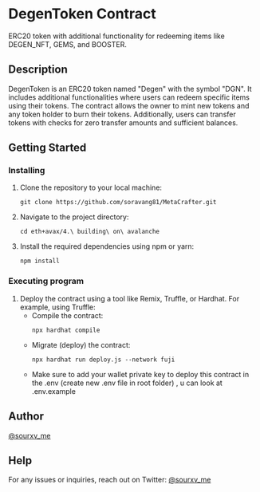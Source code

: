 # DegenToken Contract

ERC20 token with additional functionality for redeeming items like DEGEN_NFT, GEMS, and BOOSTER.

## Description

DegenToken is an ERC20 token named "Degen" with the symbol "DGN". It includes additional functionalities where users can redeem specific items using their tokens. The contract allows the owner to mint new tokens and any token holder to burn their tokens. Additionally, users can transfer tokens with checks for zero transfer amounts and sufficient balances.

## Getting Started

### Installing

1. Clone the repository to your local machine:
    ```
    git clone https://github.com/soravang81/MetaCrafter.git
    ```
2. Navigate to the project directory:
    ```
    cd eth+avax/4.\ building\ on\ avalanche
    ```
3. Install the required dependencies using npm or yarn:
    ```
    npm install
    ```

### Executing program

1. Deploy the contract using a tool like Remix, Truffle, or Hardhat. For example, using Truffle:
    - Compile the contract:
        ```
        npx hardhat compile
        ```
    - Migrate (deploy) the contract:
        ```
        npx hardhat run deploy.js --network fuji
        ```
    - Make sure to add your wallet private key to deploy this contract in the .env (create new .env file in root folder) , u can look at .env.example

## Author

[@sourxv_me](https://twitter.com/sourxv_me)

## Help

For any issues or inquiries, reach out on Twitter: [@sourxv_me](https://twitter.com/sourxv_me)
